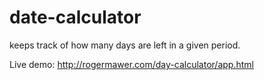 # date-calculator
keeps track of how many days are left in a given period.

Live demo: http://rogermawer.com/day-calculator/app.html
